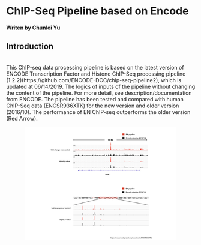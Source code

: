 # ChIP-Seq Pipeline based on Encode
__Writen by Chunlei Yu__
<br>

## Introduction
<br>
This ChIP-seq data processing pipeline is based on the latest version of ENCODE Transcription Factor and Histone ChIP-Seq processing pipeline (1.2.2)(https://github.com/ENCODE-DCC/chip-seq-pipeline2), which is updated at 06/14/2019. The logics of inputs of the pipeline without changing the content of the pipeline. For more detail, see description/documentation from ENCODE. The pipeline has been tested and compared with human ChIP-Seq data (ENCSR936XTK) for the new version and older version (2016/10).
The performance of EN ChIP-seq outperforms the older version (Red Arrow).
<br>
<p align="center"><img src="images/performance_compare.001.jpeg" alt="Performance" width="80%"></p>
